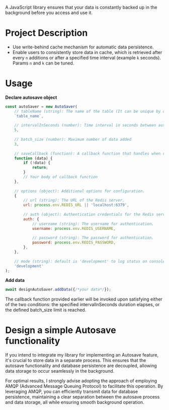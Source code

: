 A JavaScript library ensures that your data is constantly backed up in the background before you access and use it.

# Project Description

- Use write-behind cache mechanism for automatic data persistence.
- Enable users to consistently store data in cache, which is retrieved after every `n` additions or after a specified time interval (example `k` seconds). Params `n` and `k` can be tuned.

# Usage

**Declare autosave object**
```javascript
const autoSaver = new AutoSaver(
	// tableName (string): The name of the table (It can be unique by object and client)
	`table_name`,
	
	// intervalInSeconds (number): Time interval in seconds between auto-saving.
	5,
	
	// batch_size (number): Maximum number of data added
	3,
	
	// saveCallback (function): A callback function that handles when releasing data.
	function (data) {
		if (!data) {
			return;
		}
		// Your body of callback function
	},
	
	// options (object): Additional options for configuration.
	{
		// url (string): The URL of the Redis server.
		url: process.env.REDIS_URL || 'localhost:6379',
		
		// auth (object): Authentication credentials for the Redis server.
		auth: {
			// username (string): The username for authentication.
			username: process.env.REDIS_USERNAME,
			
			// password (string): The password for authentication.
			password: process.env.REDIS_PASSWORD,
		},
	},
	
	// mode (string): default is 'development' to log status on console, set 'production' when deploying
	'development'
);
```

**Add data**
```javascript
await designAutoSaver.addData({/*your data*/});
```

The callback function provided earlier will be invoked upon satisfying either of the two conditions: the specified intervalInSeconds duration elapses, or the defined batch_size limit is reached.

# Design a simple Autosave functionality
If you intend to integrate my library for implementing an Autosave feature, it's crucial to store data in a separate process. This ensures that the autosave functionality and database persistence are decoupled, allowing data storage to occur seamlessly in the background.

For optimal results, I strongly advise adopting the approach of employing AMQP (Advanced Message Queuing Protocol) to facilitate this operation. By leveraging AMQP, you can efficiently transmit data for database persistence, maintaining a clear separation between the autosave process and data storage, all while ensuring smooth background operation.
